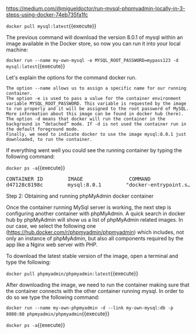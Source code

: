https://medium.com/@migueldoctor/run-mysql-phpmyadmin-locally-in-3-steps-using-docker-74eb735fa1fc


`docker pull mysql:latest`{{execute}}

The previous command will download the version 8.0.1 of mysql within an image available in the Docker store, so now you can run it into your local machine:

`docker run --name my-own-mysql -e MYSQL_ROOT_PASSWORD=mypass123 -d mysql:latest`{{execute}}

Let's explain the options for the command docker run.

    The option --name allows us to assign a specific name for our running container.
    The option -e is used to pass a value for the container environment variable MYSQL_ROOT_PASSWORD. This variable is requested by the image to run properly and it will be assigned to the root password of MySQL. More information about this image can be found in docker hub (here).
    The option -d means that docker will run the container in the background in “detached” mode. If -d is not used the container run in the default foreground mode.
    Finally, we need to indicate docker to use the image mysql:8.0.1 just downloaded, to run the container.

If everything went well you could see the running container by typing the following command:

`docker ps -a`{{execute}}
<pre>
CONTAINER ID        IMAGE               COMMAND                  CREATED             STATUS              PORTS                 NAMES
d47128c8198c        mysql:8.0.1        "docker-entrypoint.s…"   33 seconds ago      Up 32 seconds       3306/tcp, 33060/tcp   my-own-mysql
</pre>

Step 2: Obtaining and running phpMyAdmin docker container

Once the container running MySql server is working, the next step is configuring another container with phpMyAdmin. A quick search in docker hub by phpMyAdmin will show us a list of phpMyAdmin related images. In our case, we select the following one (https://hub.docker.com/r/phpmyadmin/phpmyadmin) which includes, not only an instance of phpMyAdmin, but also all components required by the app like a Nginx web server with PHP.

To download the latest stable version of the image, open a terminal and type the following:

`docker pull phpmyadmin/phpmyadmin:latest`{{execute}}

After downloading the image, we need to run the container making sure that the container connects with the other container running mysql. In order to do so we type the following command:

`docker run --name my-own-phpmyadmin -d --link my-own-mysql:db -p 8080:80 phpmyadmin/phpmyadmin`{{execute}}


`docker ps -a`{{execute}}